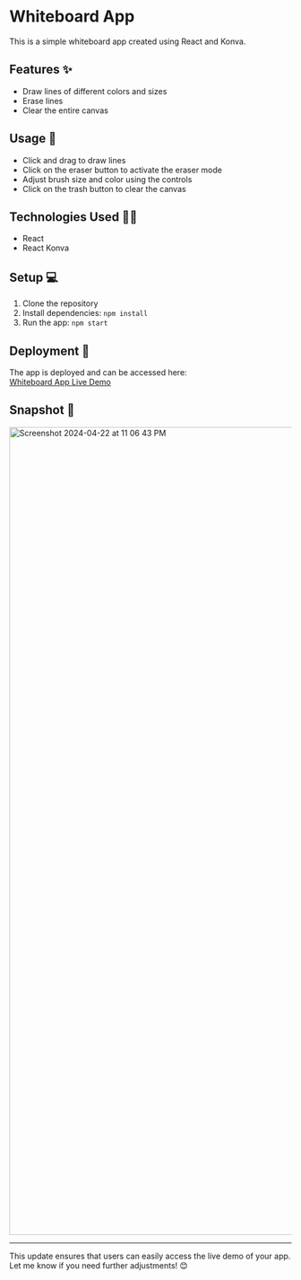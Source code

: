 

# Whiteboard App  
This is a simple whiteboard app created using React and Konva.

## Features ✨  
- Draw lines of different colors and sizes  
- Erase lines  
- Clear the entire canvas  

## Usage 🎯  
- Click and drag to draw lines  
- Click on the eraser button to activate the eraser mode  
- Adjust brush size and color using the controls  
- Click on the trash button to clear the canvas  

## Technologies Used 💪🏻  
- React  
- React Konva  

## Setup 💻  
1. Clone the repository  
2. Install dependencies: `npm install`  
3. Run the app: `npm start`  

## Deployment 🚀  
The app is deployed and can be accessed here:  
[Whiteboard App Live Demo](http://67a754b47adb5c000881de55--white-board-444.netlify.app/)  

## Snapshot 📸  
<img width="1440" alt="Screenshot 2024-04-22 at 11 06 43 PM" src="https://github.com/khushi2706/Whiteboard-Using-React-js/assets/67452985/6412594d-d936-409b-a938-c1d7476e8d6d">  

---

This update ensures that users can easily access the live demo of your app. Let me know if you need further adjustments! 😊